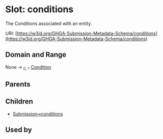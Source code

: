 
# Slot: conditions


The Conditions associated with an entity.

URI: [https://w3id.org/GHGA-Submission-Metadata-Schema/conditions](https://w3id.org/GHGA-Submission-Metadata-Schema/conditions)


## Domain and Range

None &#8594;  <sub>0..\*</sub> [Condition](Condition.md)

## Parents


## Children

 *  [Submission➞conditions](Submission_conditions.md)

## Used by

